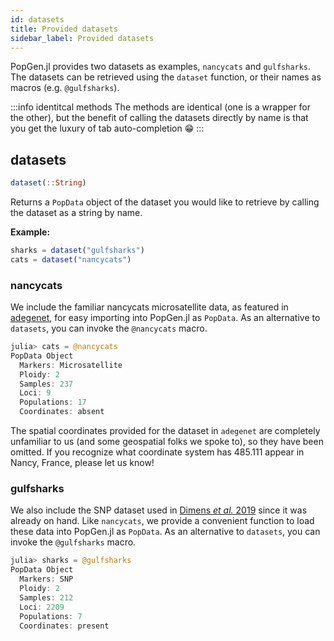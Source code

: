 ```yaml
---
id: datasets
title: Provided datasets
sidebar_label: Provided datasets
---
```


PopGen.jl provides two datasets as examples, `nancycats` and `gulfsharks`. The datasets can be retrieved using the `dataset` function, or their names as macros  (e.g. `@gulfsharks`).

:::info identitcal methods
The methods are identical (one is a wrapper for the other), but the benefit of calling the datasets directly by name is that you get the luxury of tab auto-completion :grin:
:::

## datasets
```julia
dataset(::String)
```
Returns a `PopData` object of the dataset you would like to retrieve by calling the dataset as a string by name.

**Example:**
```julia
sharks = dataset("gulfsharks")
cats = dataset("nancycats")
```
### nancycats

We include the familiar nancycats microsatellite data, as featured in [adegenet](http://adegenet.r-forge.r-project.org), for easy importing into PopGen.jl as `PopData`. As an alternative to `datasets`, you can invoke the `@nancycats` macro.

```julia
julia> cats = @nancycats
PopData Object
  Markers: Microsatellite
  Ploidy: 2
  Samples: 237
  Loci: 9
  Populations: 17
  Coordinates: absent
```

The spatial coordinates provided for the dataset in `adegenet` are completely unfamiliar to us (and some geospatial folks we spoke to), so they have been omitted. If you recognize what coordinate system has 485.111 appear in Nancy, France, please let us know!

### gulfsharks

We also include the SNP dataset used in [Dimens *et al.* 2019](https://link.springer.com/article/10.1007/s00227-019-3533-1) since it was already on hand. Like `nancycats`, we provide a convenient function to load these data into PopGen.jl as `PopData`. As an alternative to `datasets`, you can invoke the `@gulfsharks` macro. 

```julia
julia> sharks = @gulfsharks
PopData Object
  Markers: SNP
  Ploidy: 2
  Samples: 212
  Loci: 2209
  Populations: 7
  Coordinates: present
```

